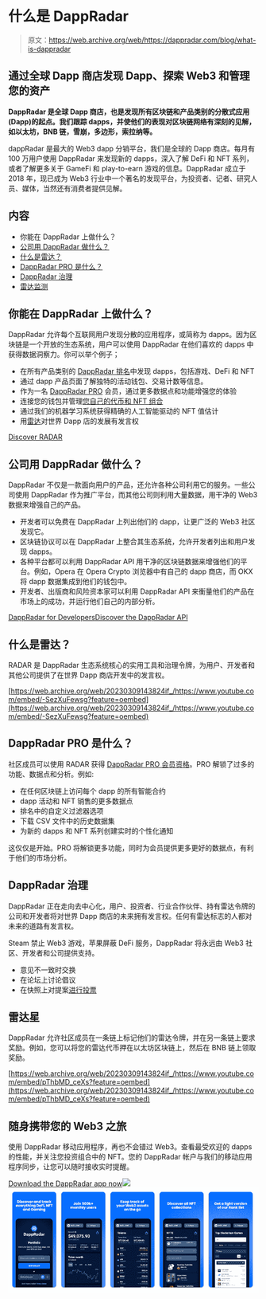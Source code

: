 # 什么是 DappRadar

> 原文：<https://web.archive.org/web/https://dappradar.com/blog/what-is-dappradar>

## 通过全球 Dapp 商店发现 Dapp、探索 Web3 和管理您的资产

**DappRadar 是全球 Dapp 商店，也是发现所有区块链和产品类别的分散式应用(Dapp)的起点。我们跟踪 dapps，并使他们的表现对区块链网络有深刻的见解，如以太坊，BNB 链，雪崩，多边形，索拉纳等。**

dappRadar 是最大的 Web3 dapp 分销平台，我们是全球的 Dapp 商店。每月有 100 万用户使用 DappRadar 来发现新的 dapps，深入了解 DeFi 和 NFT 系列，或者了解更多关于 GameFi 和 play-to-earn 游戏的信息。DappRadar 成立于 2018 年，现已成为 Web3 行业中一个著名的发现平台，为投资者、记者、研究人员、媒体，当然还有消费者提供见解。

## 内容

*   你能在 DappRadar 上做什么？
*   [公司用 DappRadar 做什么？](https://web.archive.org/web/20230309143824/https://dappradar.com/blog/what-is-dappradar/#companies)
*   [什么是雷达？](https://web.archive.org/web/20230309143824/https://dappradar.com/blog/what-is-dappradar/#radar)
*   [DappRadar PRO 是什么？](https://web.archive.org/web/20230309143824/https://dappradar.com/blog/what-is-dappradar/#pro)
*   [DappRadar 治理](https://web.archive.org/web/20230309143824/https://dappradar.com/blog/what-is-dappradar/#gov)
*   [雷达监测](https://web.archive.org/web/20230309143824/https://dappradar.com/blog/what-is-dappradar/#staking)

## 你能在 DappRadar 上做什么？

DappRadar 允许每个互联网用户发现分散的应用程序，或简称为 dapps。因为区块链是一个开放的生态系统，用户可以使用 DappRadar 在他们喜欢的 dapps 中获得数据洞察力。你可以举个例子；

*   在所有产品类别的 [DappRadar 排名](https://web.archive.org/web/20230309143824/https://dappradar.com/rankings)中发现 dapps，包括游戏、DeFi 和 NFT
*   通过 dapp 产品页面了解独特的活动钱包、交易计数等信息。
*   作为一名 [DappRadar PRO](https://web.archive.org/web/20230309143824/https://dappradar.com/token/pro) 会员，通过更多数据点和功能增强您的体验
*   连接您的钱包并管理[您自己的代币和 NFT 组合](https://web.archive.org/web/20230309143824/https://dappradar.com/hub/wallet)
*   通过我们的机器学习系统获得精确的人工智能驱动的 NFT 值估计
*   用[雷达](https://web.archive.org/web/20230309143824/https://dappradar.com/token/overview)对世界 Dapp 店的发展有发言权

[Discover RADAR](https://web.archive.org/web/20230309143824/https://dappradar.com/token/overview)

## 公司用 DappRadar 做什么？

DappRadar 不仅是一款面向用户的产品，还允许各种公司利用它的服务。一些公司使用 DappRadar 作为推广平台，而其他公司则利用大量数据，用干净的 Web3 数据来增强自己的产品。

*   开发者可以免费在 DappRadar 上列出他们的 dapp，让更广泛的 Web3 社区发现它。
*   区块链协议可以在 DappRadar 上整合其生态系统，允许开发者列出和用户发现 dapps。
*   各种平台都可以利用 DappRadar API 用干净的区块链数据来增强他们的平台。例如，Opera 在 Opera Crypto 浏览器中有自己的 dapp 商店，而 OKX 将 dapp 数据集成到他们的钱包中。
*   开发者、出版商和风险资本家可以利用 DappRadar API 来衡量他们的产品在市场上的成功，并运行他们自己的内部分析。

[DappRadar for Developers](https://web.archive.org/web/20230309143824/https://dappradar.com/developers)[Discover the DappRadar API](https://web.archive.org/web/20230309143824/https://dappradar.com/api)

## 什么是雷达？

RADAR 是 DappRadar 生态系统核心的实用工具和治理令牌，为用户、开发者和其他公司提供了在世界 Dapp 商店开发中的发言权。

[https://web.archive.org/web/20230309143824if_/https://www.youtube.com/embed/-SezXuFewsg?feature=oembed](https://web.archive.org/web/20230309143824if_/https://www.youtube.com/embed/-SezXuFewsg?feature=oembed)

## DappRadar PRO 是什么？

社区成员可以使用 RADAR 获得 [DappRadar PRO 会员资格](https://web.archive.org/web/20230309143824/https://dappradar.com/token/pro)。PRO 解锁了过多的功能、数据点和分析。例如:

*   在任何区块链上访问每个 dapp 的所有智能合约
*   dapp 活动和 NFT 销售的更多数据点
*   排名中的自定义过滤器选项
*   下载 CSV 文件中的历史数据集
*   为新的 dapps 和 NFT 系列创建实时的个性化通知

这仅仅是开始。PRO 将解锁更多功能，同时为会员提供更多更好的数据点，有利于他们的市场分析。

## DappRadar 治理

DappRadar 正在走向去中心化，用户、投资者、行业合作伙伴、持有雷达令牌的公司和开发者将对世界 Dapp 商店的未来拥有发言权。任何有雷达标志的人都对未来的道路有发言权。

Steam 禁止 Web3 游戏，苹果屏蔽 DeFi 服务，DappRadar 将永远由 Web3 社区、开发者和公司提供支持。

*   意见不一致时交换
*   在论坛上讨论倡议
*   在快照上对提案[进行投票](https://web.archive.org/web/20230309143824/https://vote.dappradar.com/)

## 雷达星

DappRadar 允许社区成员在一条链上标记他们的雷达令牌，并在另一条链上要求奖励。例如，您可以将您的雷达代币押在以太坊区块链上，然后在 BNB 链上领取奖励。

[https://web.archive.org/web/20230309143824if_/https://www.youtube.com/embed/pThbMD_ceXs?feature=oembed](https://web.archive.org/web/20230309143824if_/https://www.youtube.com/embed/pThbMD_ceXs?feature=oembed)

## 随身携带您的 Web3 之旅

使用 DappRadar 移动应用程序，再也不会错过 Web3。查看最受欢迎的 dapps 的性能，并关注您投资组合中的 NFT。您的 DappRadar 帐户与我们的移动应用程序同步，让您可以随时接收实时提醒。

[Download the DappRadar app now](https://web.archive.org/web/20230309143824/https://dappradar.app.link/blog)[](https://web.archive.org/web/20230309143824/https://play.google.com/store/apps/details?id=com.portfolio.dappradar)[![](img/a3634373d68930c5d4e8a7fce618f91f.png)<picture>![](img/0ff166e82ce299ef7eba0ebd11d21567.png)</picture>](https://web.archive.org/web/20230309143824/https://play.google.com/store/apps/details?id=com.portfolio.dappradar)